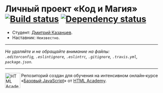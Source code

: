 # Личный проект «Код и Магия» [![Build status][travis-image]][travis-url] [![Dependency status][dependency-image]][dependency-url]

* Студент: [Дмитрий Казанцев](https://up.htmlacademy.ru/javascript/4/user/24186).
* Наставник: `Неизвестно`.

---

_Не удаляйте и не обращайте внимание на файлы:_<br>
_`.editorconfig`, `.eslintignore`, `.eslintrc`, `.gitignore`, `.travis.yml`, `package.json`._

---

<a href="https://htmlacademy.ru/intensive/javascript"><img align="left" width="50" height="50" title="HTML Academy" src="https://up.htmlacademy.ru/static/img/intensive/javascript/logo-for-github.svg"></a>

Репозиторий создан для обучения на интенсивном онлайн‑курсе «[Базовый JavaScript](https://htmlacademy.ru/intensive/javascript)» от [HTML Academy](https://htmlacademy.ru).

[travis-image]: https://travis-ci.org/htmlacademy-javascript/24186-code-and-magick.svg?branch=master
[travis-url]: https://travis-ci.org/htmlacademy-javascript/24186-code-and-magick
[dependency-image]: https://david-dm.org/htmlacademy-javascript/24186-code-and-magick.svg?style=flat-square
[dependency-url]: https://david-dm.org/htmlacademy-javascript/24186-code-and-magick
